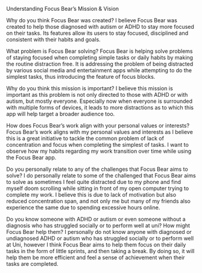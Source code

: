 Understanding Focus Bear’s Mission & Vision

Why do you think Focus Bear was created?
I believe Focus Bear was created to help those diagnosed with autism or ADHD to stay more focused on their tasks. Its features allow its
users to stay focused, disciplined and consistent with their habits and goals.

What problem is Focus Bear solving?
Focus Bear is helping solve problems of staying focused when completing simple tasks or daily habits by making the routine distraction free. It is addressing the problem of being distracted by various social media and entertainment apps while attempting to do the simplest tasks, thus introducing the feature of focus blocks.

Why do you think this mission is important?
I believe this mission is important as this problem is not only directed to those with ADHD or with autism, but mostly everyone. Especially
now when everyone is surrounded with multiple forms of devices, it leads to more distractions as to which this app will help target a
broader audience too.

How does Focus Bear’s work align with your personal values or interests?
Focus Bear’s work aligns with my personal values and interests as I believe this is a great initiative to tackle the common problem of lack
of concentration and focus when completing the simplest of tasks. I want to observe how my habits regarding my work transition over
time while using the Focus Bear app.

Do you personally relate to any of the challenges that Focus Bear aims to solve?
I do personally relate to some of the challenged that Focus Bear aims to solve as sometimes I feel quite distracted due to my phone and
find myself doom scrolling while sitting in front of my open computer trying to complete my work. I believe this is due to lack of motivation but also reduced concentration span, and not only me but many of my friends also experience the same due to spending excessive
hours online.

Do you know someone with ADHD or autism or even someone without a diagnosis who has struggled socially or to perform well at uni? How might Focus Bear help them?
I personally do not know anyone with diagnosed or undiagnosed ADHD or autism who has struggled socially or to perform well at Uni,
however I think Focus Bear aims to help them focus on their daily tasks in the form of little sprints, and then taking a break. By doing so, it will help them be more efficient and feel a sense of achievement when their tasks are completed.